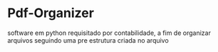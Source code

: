 # Pdf-Organizer
software em python requisitado por contabilidade, a fim de organizar arquivos seguindo uma pre estrutura criada no arquivo
